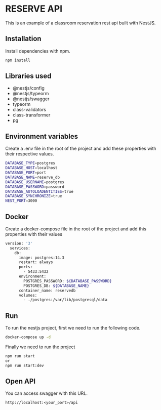 # RESERVE API

This is an example of a classroom reservation rest api built with NestJS.

## Installation
Install dependencies with npm.

```sh
npm install
```

## Libraries used
- @nestjs/config
- @nestjs/typeorm
- @nestjs/swagger
- typeorm
- class-validators
- class-transformer
- pg
## Environment variables
Create a .env file in the root of the project and add these properties with their respective values.

```sh
DATABASE_TYPE=postgres
DATABASE_HOST=localhost
DATABASE_PORT=port
DATABASE_NAME=reserve_db
DATABASE_USERNAME=postgres
DATABASE_PASSWORD=password
DATABASE_AUTOLOADENTITIES=true
DATABASE_SYNCHRONIZE=true
NEST_PORT=3000
```

## Docker
Create a docker-compose file in the root of the project and add this properties with their values

```sh
version: '3'
  services:
    db:
      image: postgres:14.3
      restart: always
      ports:
        - 5433:5432
      environment:
        POSTGRES_PASSWORD: ${DATABASE_PASSWORD}
        POSTGRES_DB: ${DATABASE_NAME}
      container_name: reservedb
      volumes:
        - ./postgres:/var/lib/postgresql/data
```

## Run
To run the nestjs project, first we need to run the following code.
```sh
docker-compose up -d
```

Finally we need to run the project
```sh
npm run start
or
npm run start:dev
```

## Open API
You can access swagger with this URL.
```
http://localhost:<your_port>/api
```
